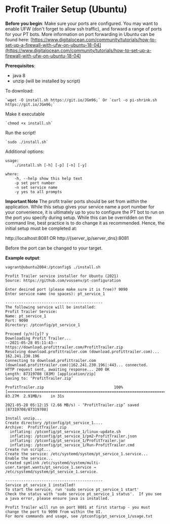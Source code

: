 
# Profit Trailer Setup (Ubuntu)

**Before you begin**:
	Make sure your ports are configured.  You may want to enable UFW (don't forget to allow ssh traffic), and forward a range of ports for your PT bots.  More information on port forwarding in Ubuntu can be found here:
	[https://www.digitalocean.com/community/tutorials/how-to-set-up-a-firewall-with-ufw-on-ubuntu-18-04](https://www.digitalocean.com/community/tutorials/how-to-set-up-a-firewall-with-ufw-on-ubuntu-18-04)

**Prerequisites**: 
- java 8
- unzip (will be installed by script)

To download:

	`wget -O install.sh https://git.io/JGm96;` Or `curl -o pi-shrink.sh https://git.io/JGm96;`

Make it executable

	`chmod +x install.sh`

Run the script!

	`sudo ./install.sh`

Additional options:
```
usage:
	./install.sh [-h] [-p] [-n] [-y]  

where:
	-h, --help show this help text
	-p set port number
	-n set service name
	-y yes to all prompts
```

**Important Note**
The profit trailer ports should be set from *within* the application.  While this setup gives your service name a port number for your convenience, it is ultimately up to you to configure the PT bot to run on the port you specify during setup.  While this can be overridden on the command line, best practice is to do change it as recommended.  Hence, the initial setup must be completed at:

http://localhost:8081  OR http://{server_ip/server_dns}:8081

Before the port can be changed to your target.

**Example output**:

```
vagrant@ubuntu2004:/ptconfig$ ./install.sh

Profit Trailer service installer for Ubuntu (2021)
Source: https://github.com/vossenv/pt-configuration

Enter desired port (please make sure it is free)? 9090
Enter service name (no spaces): pt_service_1

-------------------------------------------
The following service will be installed:
Profit Trailer Service:
Name: pt_service_1
Port: 9090
Directory: /ptconfig/pt_service_1

Proceed (y/n)[y]? y
Downloading Profit Trailer...
--2021-05-28 05:11:43--  https://download.profittrailer.com/ProfitTrailer.zip
Resolving download.profittrailer.com (download.profittrailer.com)... 162.241.230.196
Connecting to download.profittrailer.com (download.profittrailer.com)|162.241.230.196|:443... connected.
HTTP request sent, awaiting response... 200 OK
Length: 87319708 (83M) [application/zip]
Saving to: ‘ProfitTrailer.zip’

ProfitTrailer.zip                               100%[======================================================================================================>]  83.27M  2.91MB/s    in 31s

2021-05-28 05:12:15 (2.66 MB/s) - ‘ProfitTrailer.zip’ saved [87319708/87319708]

Install unzip...
Create directory /ptconfig/pt_service_1....
Archive:  ProfitTrailer.zip
  inflating: /ptconfig/pt_service_1/linux-update.sh
  inflating: /ptconfig/pt_service_1/pm2-ProfitTrailer.json
  inflating: /ptconfig/pt_service_1/ProfitTrailer.jar
  inflating: /ptconfig/pt_service_1/Run-ProfitTrailer.cmd
Create run script...
Create the service: /etc/systemd/system/pt_service_1.service...
Enable the service...
Created symlink /etc/systemd/system/multi-user.target.wants/pt_service_1.service → /etc/systemd/system/pt_service_1.service.

-------------------------------------------
Service pt_service_1 installed!
To start the service, run 'sudo service pt_service_1 start'
Check the status with 'sudo service pt_service_1 status'.  If you see a java error, please ensure java is installed.

Profit Trailer will run on port 8081 at first startup - you must change the port to 9090 from within the UI.
For more commands and usage, see /ptconfig/pt_service_1/usage.txt
```